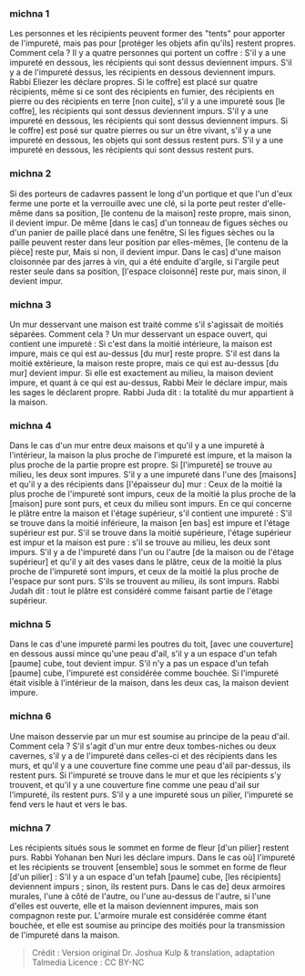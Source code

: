 
### michna 1
Les personnes et les récipients peuvent former des "tents" pour apporter de l'impureté, mais pas pour [protéger les objets afin qu'ils] restent propres. Comment cela ? Il y a quatre personnes qui portent un coffre : S'il y a une impureté en dessous, les récipients qui sont dessus deviennent impurs. S'il y a de l'impureté dessus, les récipients en dessous deviennent impurs. Rabbi Eliezer les déclare propres. Si le coffre] est placé sur quatre récipients, même si ce sont des récipients en fumier, des récipients en pierre ou des récipients en terre [non cuite], s'il y a une impureté sous [le coffre], les récipients qui sont dessus deviennent impurs. S'il y a une impureté en dessous, les récipients qui sont dessus deviennent impurs. Si le coffre] est posé sur quatre pierres ou sur un être vivant, s'il y a une impureté en dessous, les objets qui sont dessus restent purs. S'il y a une impureté en dessous, les récipients qui sont dessus restent purs.

### michna 2
Si des porteurs de cadavres passent le long d'un portique et que l'un d'eux ferme une porte et la verrouille avec une clé, si la porte peut rester d'elle-même dans sa position, [le contenu de la maison] reste propre, mais sinon, il devient impur. De même [dans le cas] d'un tonneau de figues sèches ou d'un panier de paille placé dans une fenêtre, Si les figues sèches ou la paille peuvent rester dans leur position par elles-mêmes, [le contenu de la pièce] reste pur, Mais si non, il devient impur. Dans le cas] d'une maison cloisonnée par des jarres à vin, qui a été enduite d'argile, si l'argile peut rester seule dans sa position, [l'espace cloisonné] reste pur, mais sinon, il devient impur.

### michna 3
Un mur desservant une maison est traité comme s'il s'agissait de moitiés séparées. Comment cela ? Un mur desservant un espace ouvert, qui contient une impureté : Si c'est dans la moitié intérieure, la maison est impure, mais ce qui est au-dessus [du mur] reste propre. S'il est dans la moitié extérieure, la maison reste propre, mais ce qui est au-dessus [du mur] devient impur. Si elle est exactement au milieu, la maison devient impure, et quant à ce qui est au-dessus, Rabbi Meir le déclare impur, mais les sages le déclarent propre. Rabbi Juda dit : la totalité du mur appartient à la maison.

### michna 4
Dans le cas d'un mur entre deux maisons et qu'il y a une impureté à l'intérieur, la maison la plus proche de l'impureté est impure, et la maison la plus proche de la partie propre est propre. Si [l'impureté] se trouve au milieu, les deux sont impures. S'il y a une impureté dans l'une des [maisons] et qu'il y a des récipients dans [l'épaisseur du] mur : Ceux de la moitié la plus proche de l'impureté sont impurs, ceux de la moitié la plus proche de la [maison] pure sont purs, et ceux du milieu sont impurs. En ce qui concerne le plâtre entre la maison et l'étage supérieur, s'il contient une impureté : S'il se trouve dans la moitié inférieure, la maison [en bas] est impure et l'étage supérieur est pur. S'il se trouve dans la moitié supérieure, l'étage supérieur est impur et la maison est pure : s'il se trouve au milieu, les deux sont impurs. S'il y a de l'impureté dans l'un ou l'autre [de la maison ou de l'étage supérieur] et qu'il y ait des vases dans le plâtre, ceux de la moitié la plus proche de l'impureté sont impurs, et ceux de la moitié la plus proche de l'espace pur sont purs. S'ils se trouvent au milieu, ils sont impurs. Rabbi Judah dit : tout le plâtre est considéré comme faisant partie de l'étage supérieur.

### michna 5
Dans le cas d'une impureté parmi les poutres du toit, [avec une couverture] en dessous aussi mince qu'une peau d'ail, s'il y a un espace d'un tefah [paume] cube, tout devient impur. S'il n'y a pas un espace d'un tefah [paume] cube, l'impureté est considérée comme bouchée. Si l'impureté était visible à l'intérieur de la maison, dans les deux cas, la maison devient impure.

### michna 6
Une maison desservie par un mur est soumise au principe de la peau d'ail. Comment cela ? S'il s'agit d'un mur entre deux tombes-niches ou deux cavernes, s'il y a de l'impureté dans celles-ci et des récipients dans les murs, et qu'il y a une couverture fine comme une peau d'ail par-dessus, ils restent purs. Si l'impureté se trouve dans le mur et que les récipients s'y trouvent, et qu'il y a une couverture fine comme une peau d'ail sur l'impureté, ils restent purs. S'il y a une impureté sous un pilier, l'impureté se fend vers le haut et vers le bas.

### michna 7
Les récipients situés sous le sommet en forme de fleur [d'un pilier] restent purs. Rabbi Yohanan ben Nuri les déclare impurs. Dans le cas où] l'impureté et les récipients se trouvent [ensemble] sous le sommet en forme de fleur [d'un pilier] : S'il y a un espace d'un tefah [paume] cube, [les récipients] deviennent impurs ; sinon, ils restent purs. Dans le cas de] deux armoires murales, l'une à côté de l'autre, ou l'une au-dessus de l'autre, si l'une d'elles est ouverte, elle et la maison deviennent impures, mais son compagnon reste pur. L'armoire murale est considérée comme étant bouchée, et elle est soumise au principe des moitiés pour la transmission de l'impureté dans la maison.

>Crédit : Version original Dr. Joshua Kulp & translation, adaptation Talmedia
>Licence : CC BY-NC